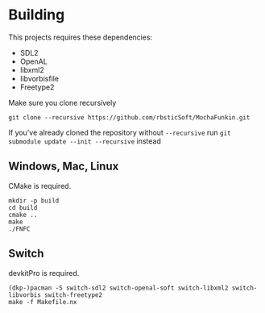 # Building
This projects requires these dependencies:
* SDL2
* OpenAL
* libxml2
* libvorbisfile
* Freetype2

Make sure you clone recursively
```
git clone --recursive https://github.com/rbsticSoft/MochaFunkin.git
```
If you've already cloned the repository without ``--recursive`` run ``git submodule update --init --recursive`` instead
## Windows, Mac, Linux
CMake is required.
```
mkdir -p build
cd build
cmake ..
make
./FNFC
```
## Switch
devkitPro is required.
```
(dkp-)pacman -S switch-sdl2 switch-openal-soft switch-libxml2 switch-libvorbis switch-freetype2
make -f Makefile.nx
```